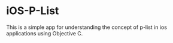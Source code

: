# iOS-P-List
This is a simple app for understanding the concept of p-list in ios applications using Objective C.

